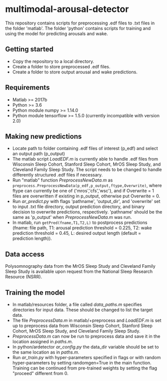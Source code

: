 # multimodal-arousal-detector
This repository contains scripts for preprocessing .edf files to .txt files in the folder 'matlab'. The folder 'python' contains scripts for training and using the model for predicting arousals and wake.

## Getting started
 * Copy the repository to a local directory.
 * Create a folder to store preprocessed .edf files.
 * Create a folder to store output arousal and wake predictions.
 
## Requirements
 * Matlab >= 2017b
 * Python >= 3.6
 * Python module numpy >= 1.14.0
 * Python module tensorflow >= 1.5.0 (currently incompatible with version 2.0)

## Making new predictions
 * Locate path to folder containing .edf files of interest (p_edf) and select an output path (p_output)
 * The matlab script *LoadEDF.m* is currently able to handle .edf files from Wisconsin Sleep Cohort, Stanford Sleep Cohort, MrOS Sleep Study, and Cleveland Family Sleep Study. The script needs to be changed to handle differently structured .edf files if necessary.
 * Run "matlab" function *PreprocessNewData.m* as `preprocess.PreprocessNewData(p_edf,p_output,ftype,Overwrite)`, where ftype can currently be one of {'mros','cfs','wsc'}, and if Overwrite = 1 files are overwritten if existing in p_output, otherwise put Overwrite = 0.
 * Run *ar_predict.py* with flags 'pathname', 'output_dir', and 'overwrite' set to input .txt file directory, output prediction directory, and binary decision to overwrite predictions, respectively. 'pathname' should be the same as 'p_output' when *PreprocessNewData.m* was run.
 * In matlab, run `getPred(fname,T1,T2,L)` to postprocess predictions (fname: file path, T1: arousal prediction threshold = 0.225, T2: wake prediction threshold = 0.45, L: desired output length (default = prediction length)).
 
## Data access
Polysomnography data from the MrOS Sleep Study and Cleveland Family Sleep Study is available upon request from the National Sleep Research Resource (NSRR).

 ## Training the model
 * In matlab/resources folder, a file called *data_paths.m* specifies directories for input data. These should be changed to list the target data.
 * The file *PreprocessData.m* in matlab/+preprocess and *LoadEDF.m* is set up to preprocess data from Wisconsin Sleep Cohort, Stanford Sleep Cohort, MrOS Sleep Study, and Cleveland Family Sleep Study. 
 * *PreprocessData.m* can now be run to preprocess data and save it in the location assigned in *paths.m*.
 * In python/ardetector *ar_config.py* the data_dir variable should be set to the same location as in *paths.m*.
 * Run *ar_train.py* with hyper-parameters specified in flags or with random hyper-parameters by setting randomgen=True in the main function. Training can be continued from pre-trained weights by setting the flag "proceed" different from 0.
